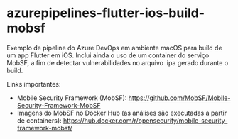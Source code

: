 # azurepipelines-flutter-ios-build-mobsf
Exemplo de pipeline do Azure DevOps em ambiente macOS para build de um app Flutter em iOS. Inclui ainda o uso de um container do serviço MobSF, a fim de detectar vulnerabilidades no arquivo .ipa gerado durante o build.

Links importantes:
- Mobile Security Framework (MobSF): https://github.com/MobSF/Mobile-Security-Framework-MobSF
- Imagens do MobSF no Docker Hub (as análises são executadas a partir de containers): https://hub.docker.com/r/opensecurity/mobile-security-framework-mobsf/ 
